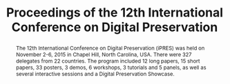 ---
abstract: The 12th International Conference on Digital Preservation (iPRES) was held
  on November 2-6, 2015 in Chapel Hill, North Carolina, USA.  There were 327 delegates
  from 22 countries.  The program included 12 long papers, 15 short papers, 33 posters,
  3 demos, 6 workshops, 3 tutorials and 5 panels, as well as several interactive sessions
  and a Digital Preservation Showcase.
creators:
- Woods, Kam
- Konstantelos, Leo
- Maeda, Yukio
- Tibbo, Helen
- Pennock, Maureen
- Zierau, Eld
- Lee, Christopher
- Crabtree, Jonathan
- McGovern, Nancy
date: null
document_url: https://services.phaidra.univie.ac.at/api/object/o:429524/download
grand_parent: iPRES
institutions: []
keywords:
- digital preservation
- digital curation
- chapel hill
landing_page_url: https://phaidra.univie.ac.at/o:429524
language: eng
layout: publication
license: CC BY 4.0 International
notes_url: null
parent: iPRES 2015
presentation_url: null
size: 29281551
source_name: iPRES
title: Proceedings of the 12th International Conference on Digital Preservation
type: paper
year: 2015
---